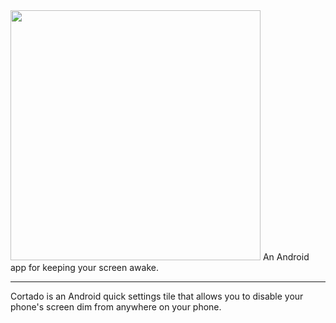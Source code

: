 <img src="https://i.imgur.com/hawQWwC.png" width="400" />
An Android app for keeping your screen awake.

***

Cortado is an Android quick settings tile that allows you to disable your phone's screen dim from anywhere on your phone.
